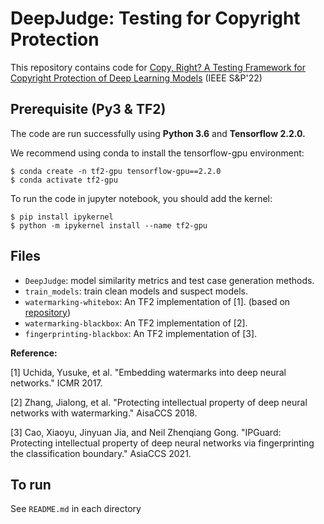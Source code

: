 # DeepJudge: Testing for Copyright Protection 
This repository contains code for [Copy, Right? A Testing Framework for Copyright Protection of Deep Learning Models](https://arxiv.org/abs/2112.05588) (IEEE S&P'22)

## Prerequisite (Py3 & TF2) 
The code are run successfully using **Python 3.6** and **Tensorflow 2.2.0.** 

We recommend using conda to install the tensorflow-gpu environment:

```shell
$ conda create -n tf2-gpu tensorflow-gpu==2.2.0
$ conda activate tf2-gpu
```

To run the code in jupyter notebook, you should add the kernel: 

```shell
$ pip install ipykernel
$ python -m ipykernel install --name tf2-gpu
```


## Files
- `DeepJudge`: model similarity metrics and test case generation methods.
- `train_models`: train clean models and suspect models.
- `watermarking-whitebox`: An TF2 implementation of [1]. (based on [repository](https://github.com/yu4u/dnn-watermark))
- `watermarking-blackbox`: An TF2 implementation of [2].
- `fingerprinting-blackbox`: An TF2 implementation of [3].


**Reference:** 

[1] Uchida, Yusuke, et al. "Embedding watermarks into deep neural networks." ICMR 2017.

[2] Zhang, Jialong, et al. "Protecting intellectual property of deep neural networks with watermarking." AisaCCS 2018.

[3] Cao, Xiaoyu, Jinyuan Jia, and Neil Zhenqiang Gong. "IPGuard: Protecting intellectual property of deep neural networks via fingerprinting the classification boundary." AsiaCCS 2021.


## To run

See `README.md` in each directory
